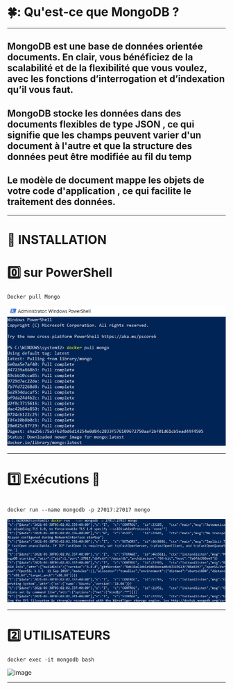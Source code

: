 
# 🍀: Qu'est-ce que MongoDB ?
--------------
## MongoDB est une base de données orientée documents. En clair, vous bénéficiez de la scalabilité et de la flexibilité que vous voulez, avec les fonctions d’interrogation et d’indexation qu’il vous faut.
## MongoDB stocke les données dans des documents flexibles de type JSON , ce qui signifie que les champs peuvent varier d'un document à l'autre et que la structure des données peut être modifiée au fil du temp
## Le modèle de document mappe les objets de votre code d'application , ce qui facilite le traitement des données.
-----------

# :tiger: INSTALLATION 
# :zero: sur PowerShell 
```
Docker pull Mongo
```

![image](Mongos.PNG)

------

# :one: Exécutions :car: 

```

docker run --name mongodb -p 27017:27017 mongo

```
![image](Mongoos.PNG)

--------------
# :two: UTILISATEURS 

```
docker exec -it mongodb bash
````
![image](Mongooos.PNG)

-----------




